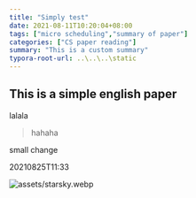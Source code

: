 ```yaml
---
title: "Simply test"
date: 2021-08-11T10:20:04+08:00
tags: ["micro scheduling","summary of paper"]
categories: ["CS paper reading"]
summary: "This is a custom summary"
typora-root-url: ..\..\..\static
---
```


## This is a simple english paper

lalala

> hahaha

small change

20210825T11:33

![assets/starsky.webp](/assets/test/avatar.png)

